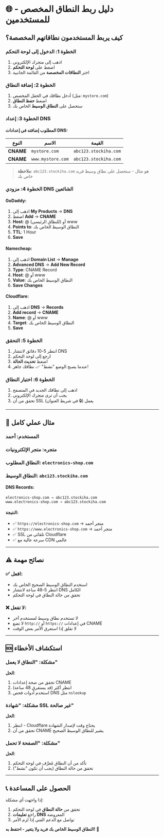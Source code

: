 # 🌐 دليل ربط النطاق المخصص - للمستخدمين

## كيف يربط المستخدمون نطاقاتهم المخصصة؟

### **الخطوة 1: الدخول إلى لوحة التحكم**

1. اذهب إلى متجرك الإلكتروني
2. اضغط على **لوحة التحكم**
3. اختر **النطاقات المخصصة** من القائمة الجانبية

### **الخطوة 2: إضافة النطاق**

1. أدخل نطاقك في الحقل المخصص (مثل: `mystore.com`)
2. اضغط **حفظ النطاق**
3. ستحصل على **النطاق الوسيط** الخاص بك

### **الخطوة 3: إعداد DNS**

#### **المطلوب إضافته في إعدادات DNS:**

| النوع | الاسم | القيمة |
|-------|-------|--------|
| **CNAME** | `mystore.com` | `abc123.stockiha.com` |
| **CNAME** | `www.mystore.com` | `abc123.stockiha.com` |

> **ملاحظة**: `abc123.stockiha.com` هو مثال - ستحصل على نطاق وسيط فريد خاص بك

### **الخطوة 4: مزودي DNS الشائعين**

#### **GoDaddy:**
1. اذهب إلى **My Products** → **DNS**
2. اضغط **Add** → **CNAME**
3. **Host**: @ (للنطاق الرئيسي) أو www
4. **Points to**: النطاق الوسيط الخاص بك
5. **TTL**: 1 Hour
6. **Save**

#### **Namecheap:**
1. اذهب إلى **Domain List** → **Manage**
2. **Advanced DNS** → **Add New Record**
3. **Type**: CNAME Record
4. **Host**: @ أو www
5. **Value**: النطاق الوسيط الخاص بك
6. **Save Changes**

#### **Cloudflare:**
1. اذهب إلى **DNS** → **Records**
2. **Add record** → **CNAME**
3. **Name**: @ أو www
4. **Target**: النطاق الوسيط الخاص بك
5. **Save**

### **الخطوة 5: التحقق**

1. انتظر 5-10 دقائق لانتشار DNS
2. ارجع إلى لوحة التحكم
3. اضغط **تحديث الحالة**
4. عندما يصبح الوضع "نشط" ✅، نطاقك جاهز!

### **الخطوة 6: اختبار النطاق**

1. اذهب إلى نطاقك الجديد في المتصفح
2. يجب أن ترى متجرك الإلكتروني
3. تحقق من أن SSL يعمل (🔒 في شريط العنوان)

---

## 🎯 **مثال عملي كامل**

### **المستخدم**: أحمد
### **متجره**: متجر الإلكترونيات  
### **النطاق المطلوب**: `electronics-shop.com`
### **النطاق الوسيط**: `abc123.stockiha.com`

#### **DNS Records:**
```
electronics-shop.com → abc123.stockiha.com
www.electronics-shop.com → abc123.stockiha.com
```

#### **النتيجة:**
- ✅ `https://electronics-shop.com` → متجر أحمد
- ✅ `https://www.electronics-shop.com` → متجر أحمد
- ✅ SSL تلقائي من Cloudflare
- ✅ سرعة عالية مع CDN عالمي

---

## ⚠️ **نصائح مهمة**

### **✅ افعل:**
- استخدم النطاق الوسيط الصحيح الخاص بك
- انتظر 5-48 ساعة لانتشار DNS الكامل
- تحقق من حالة النطاق في لوحة التحكم

### **❌ لا تفعل:**
- لا تستخدم نطاق وسيط لمستخدم آخر
- لا تضع `http://` أو `https://` في إعدادات CNAME
- لا تقلق إذا استغرق الأمر بعض الوقت

---

## 🆘 **استكشاف الأخطاء**

### **مشكلة**: "النطاق لا يعمل"
**الحل**: 
1. تحقق من صحة إعدادات CNAME
2. انتظر أكثر (قد يستغرق 48 ساعة)
3. استخدم أدوات فحص DNS مثل `nslookup`

### **مشكلة**: "شهادة SSL غير صالحة"
**الحل**: 
1. انتظر - Cloudflare يحتاج وقت لإصدار الشهادة
2. تحقق من أن CNAME يشير للنطاق الوسيط الصحيح

### **مشكلة**: "الصفحة لا تحمل"
**الحل**:
1. تأكد من أن النطاق مُعرَّف في لوحة التحكم
2. تحقق من حالة النطاق (يجب أن تكون "نشط")

---

## 📞 **الحصول على المساعدة**

إذا واجهت أي مشكلة:
1. تحقق من **حالة النطاق** في لوحة التحكم
2. راجع **تعليمات DNS** المعروضة
3. تواصل مع الدعم الفني إذا لزم الأمر

**النطاق الوسيط الخاص بك فريد ولا يتغير - احتفظ به!** 🔐
